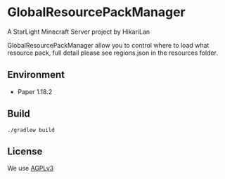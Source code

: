 # GlobalResourcePackManager

A StarLight Minecraft Server project by HikariLan

GlobalResourcePackManager allow you to control where to load what resource pack, full detail please see regions.json in
the resources folder.

## Environment

- Paper 1.18.2

## Build

`./gradlew build`

## License

We use [AGPLv3](/LICENSE)